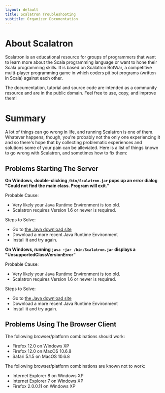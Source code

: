 ```yaml
---
layout: default
title: Scalatron Troubleshooting
subtitle: Organizer Documentation
---
```


# About Scalatron

Scalatron is an educational resource for groups of programmers that want to learn more about
the Scala programming language or want to hone their Scala programming skills. It is based on
Scalatron BotWar, a competitive multi-player programming game in which coders pit bot programs
(written in Scala) against each other.

The documentation, tutorial and source code are intended as a community resource and are
in the public domain. Feel free to use, copy, and improve them!



# Summary

A lot of things can go wrong in life, and running Scalatron is one of them. Whatever happens,
though, you're probably not the only one experiencing it and so there's hope that by collecting
problematic experiences and solutions some of your pain can be alleviated. Here is a list of
things known to go wrong with Scalatron, and sometimes how to fix them:



## Problems Starting The Server

**On Windows, double-clicking `/bin/Scalatron.jar` pops up an error dialog "Could not find the main class. Program will exit."**

Probable Cause:

* Very likely your Java Runtime Environment is too old.
* Scalatron requires Version 1.6 or newer is required.

Steps to Solve:

* Go to [the Java download site](http://www.java.com/download/)
* Download a more recent Java Runtime Environment
* Install it and try again.




**On Windows, running `java -jar /bin/Scalatron.jar` displays a "UnsupportedClassVersionError"**

Probable Cause:

* Very likely your Java Runtime Environment is too old.
* Scalatron requires Version 1.6 or newer is required.

Steps to Solve:

* Go to [the Java download site](http://www.java.com/download/)
* Download a more recent Java Runtime Environment
* Install it and try again.



## Problems Using The Browser Client

The following browser/platform combinations should work:

* Firefox 12.0 on Windows XP
* Firefox 12.0 on MacOS 10.6.8
* Safari 5.1.5 on MacOS 10.6.8

The following browser/platform combinations are known not to work:

* Internet Explorer 8 on Windows XP
* Internet Explorer 7 on Windows XP
* Firefox 2.0.0.11 on Windows XP

